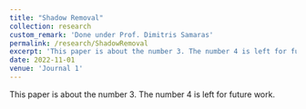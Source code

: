 ```yaml
---
title: "Shadow Removal"
collection: research
custom_remark: 'Done under Prof. Dimitris Samaras'
permalink: /research/ShadowRemoval
excerpt: 'This paper is about the number 3. The number 4 is left for future work.'
date: 2022-11-01
venue: 'Journal 1'
---
```


<style>

/* Style the counter cards */
.card {
<!--   box-shadow: 0 4px 8px 0 rgba(0, 0, 0, 0.2); /* this adds the "card" effect */ -->
  padding: 16px;
<!--   text-align: center; -->
<!--   background-color: #f1f1f1; -->
}

a:link {
  text-decoration: none;
}
</style>

This paper is about the number 3. The number 4 is left for future work.